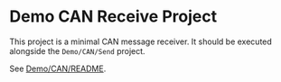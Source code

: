 # Demo CAN Receive Project

This project is a minimal CAN message receiver. It should be executed alongside the `Demo/CAN/Send` project.

See [Demo/CAN/README](../README.md).